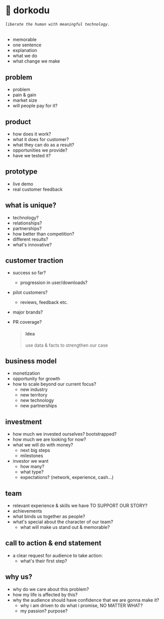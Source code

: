 # 🍃 dorkodu 

###### `liberate the human with meaningful technology.`

- memorable
- one sentence
- explanation
- what we do
- what change we make

## problem

- problem
- pain & gain
- market size
- will people pay for it?

## product

- how does it work?
- what it does for customer?
- what they can do as a result?
- opportunities we provide?
- have we tested it?

## prototype

- live demo
- real customer feedback

## what is unique?

- technology?
- relationships?
- partnerships?
- how better than competition?
- different results?
- what's innovative? 

## customer traction

- success so far?

  - progression in user/downloads?

- pilot customers?

  - reviews, feedback etc.

- major brands?

- PR coverage?

  > #### Idea
  >
  > use data & facts to strengthen our case

## business model

- monetization
- opportunity for growth
- how to scale beyond our current focus?
  - new industry
  - new territory
  - new technology
  - new partnerships

## investment

- how much we invested ourselves? bootstrapped?
- how much we are looking for now?
- what we will do with money?
  - next big steps
  - milestones
- investor we want
  - how many?
  - what type?
  - expectations? (network, experience, cash...)

## team

- relevant experience & skills we have TO SUPPORT OUR STORY?
- achievements
- what binds us together as people?
- what's special about the character of our team?
  - what will make us stand out & memorable?

## call to action & end statement

- a clear request for audience to take action:
  - what's their first step?

## why us?

- why do we care about this problem?
- how my life is affected by this?
- why the audience should have confidence that we are gonna make it?
  - why i am driven to do what i promise, NO MATTER WHAT?
  - my passion? purpose?

